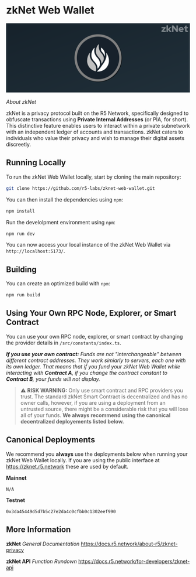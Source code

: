 # zkNet Web Wallet

![zkNet](img/zknet-banner.png)

*About zkNet*

zkNet is a privacy protocol built on the R5 Network, specifically designed to obfuscate transactions using **Private Internal Addresses** (or PIA, for short). This distinctive feature enables users to interact within a private subnetwork with an independent ledger of accounts and transactions. zkNet caters to individuals who value their privacy and wish to manage their digital assets discreetly.

## Running Locally

To run the zkNet Web Wallet locally, start by cloning the main repository:

```bash
git clone https://github.com/r5-labs/zknet-web-wallet.git
```

You can then install the dependencies using `npm`:

```bash
npm install
```

Run the develolpment environment using `npm`:

```bash
npm run dev
```

You can now access your local instance of the zkNet Web Wallet via `http://localhost:5173/`.

## Building

You can create an optimized build with `npm`:

```bash
npm run build
```

## Using Your Own RPC Node, Explorer, or Smart Contract

You can use your own RPC node, explorer, or smart contract by changing the provider details in `/src/constants/index.ts`.

***If you use your own contract:*** *Funds are not "interchangeable" between different contract addresses. They work simiarly to servers, each one with its own ledger. That means that if you fund your zkNet Web Wallet while interacting with **Contract A**, if you change the contract constant to **Contract B**, your funds will not display.*

> ⚠️ **RISK WARNING:** Only use smart contract and RPC providers you trust. The standard zkNet Smart Contract is decentralized and has no owner calls, however, if you are using a deployment from an untrusted source, there might be a considerable risk that you will lose all of your funds. **We always recommend using the canonical decentralized deployements listed below.**

## Canonical Deployments

We recommend you **always** use the deployments below when running your zkNet Web Wallet locally. If you are using the public interface at https://zknet.r5.network these are used by default.

**Mainnet**
```
N/A
```

**Testnet**
```
0x3da45449d5d7b5c27e2da4c0cfbb0c1302eef990
```

## More Information

**zkNet** *General Documentation*
https://docs.r5.network/about-r5/zknet-privacy

**zkNet API** *Function Rundown*
https://docs.r5.network/for-developers/zknet-api
